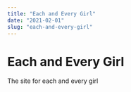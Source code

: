 ```yaml
---
title: "Each and Every Girl"
date: "2021-02-01"
slug: "each-and-every-girl"
---
```


# Each and Every Girl

The site for each and every girl
